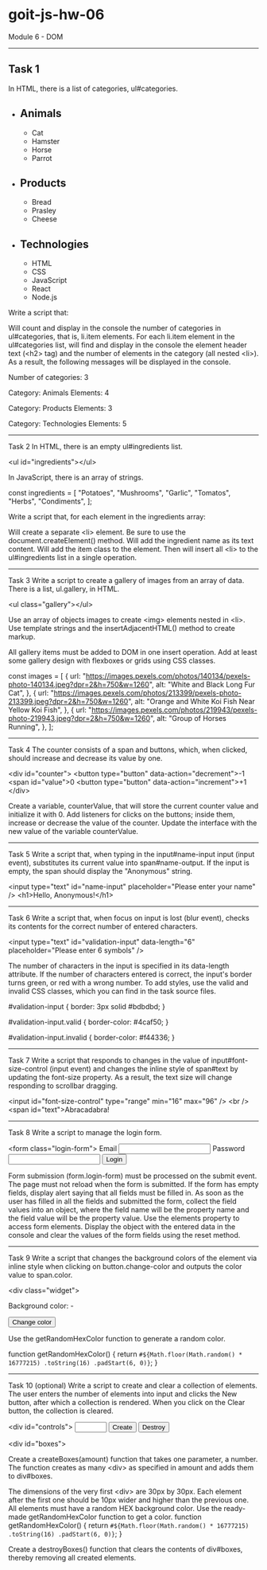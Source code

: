 # goit-js-hw-06

Module 6 - DOM

---

<h2>Task 1</h2>
In HTML, there is a list of categories, ul#categories.

<ul id="categories">
  <li class="item">
    <h2>Animals</h2>
    <ul>
      <li>Cat</li>
      <li>Hamster</li>
      <li>Horse</li>
      <li>Parrot</li>
    </ul>
  </li>
  <li class="item">
    <h2>Products</h2>
    <ul>
      <li>Bread</li>
      <li>Prasley</li>
      <li>Cheese</li>
    </ul>
  </li>
  <li class="item">
    <h2>Technologies</h2>
    <ul>
      <li>HTML</li>
      <li>CSS</li>
      <li>JavaScript</li>
      <li>React</li>
      <li>Node.js</li>
    </ul>
  </li>
</ul>

Write a script that:

Will count and display in the console the number of categories in ul#categories, that is, li.item elements.
For each li.item element in the ul#categories list, will find and display in the console the element header text (&#60;h2&#62; tag) and the number of elements in the category (all nested &#60;li&#62;).
As a result, the following messages will be displayed in the console.

Number of categories: 3

Category: Animals
Elements: 4

Category: Products
Elements: 3

Category: Technologies
Elements: 5

---

Task 2
In HTML, there is an empty ul#ingredients list.

&#60;ul id="ingredients"></ul&#62;

In JavaScript, there is an array of strings.

const ingredients = [
"Potatoes",
"Mushrooms",
"Garlic",
"Tomatos",
"Herbs",
"Condiments",
];

Write a script that, for each element in the ingredients array:

Will create a separate &#60;li&#62; element. Be sure to use the document.createElement() method.
Will add the ingredient name as its text content.
Will add the item class to the element.
Then will insert all &#60;li&#62; to the ul#ingredients list in a single operation.

---

Task 3
Write a script to create a gallery of images from an array of data. There is a list, ul.gallery, in HTML.

&#60;ul class="gallery"></ul&#62;

Use an array of objects images to create &#60;img&#62; elements nested in &#60;li&#62;. Use template strings and the insertAdjacentHTML() method to create markup.

All gallery items must be added to DOM in one insert operation.
Add at least some gallery design with flexboxes or grids using CSS classes.

const images = [
{
url: "https://images.pexels.com/photos/140134/pexels-photo-140134.jpeg?dpr=2&h=750&w=1260",
alt: "White and Black Long Fur Cat",
},
{
url: "https://images.pexels.com/photos/213399/pexels-photo-213399.jpeg?dpr=2&h=750&w=1260",
alt: "Orange and White Koi Fish Near Yellow Koi Fish",
},
{
url: "https://images.pexels.com/photos/219943/pexels-photo-219943.jpeg?dpr=2&h=750&w=1260",
alt: "Group of Horses Running",
},
];

---

Task 4
The counter consists of a span and buttons, which, when clicked, should increase and decrease its value by one.

&#60;div id="counter">
&#60;button type="button" data-action="decrement">-1</button>
&#60;span id="value">0</span>
&#60;button type="button" data-action="increment">+1</button>
</div&#62;

Create a variable, counterValue, that will store the current counter value and initialize it with 0.
Add listeners for clicks on the buttons; inside them, increase or decrease the value of the counter.
Update the interface with the new value of the variable counterValue.

---

Task 5
Write a script that, when typing in the input#name-input input (input event), substitutes its current value into span#name-output. If the input is empty, the span should display the "Anonymous" string.

&#60;input type="text" id="name-input" placeholder="Please enter your name" /&#62;
&#60;h1>Hello, <span id="name-output">Anonymous</span>!</h1&#62;

---

Task 6
Write a script that, when focus on input is lost (blur event), checks its contents for the correct number of entered characters.

&#60;input
type="text"
id="validation-input"
data-length="6"
placeholder="Please enter 6 symbols"
/&#62;

The number of characters in the input is specified in its data-length attribute.
If the number of characters entered is correct, the input's border turns green, or red with a wrong number.
To add styles, use the valid and invalid CSS classes, which you can find in the task source files.

#validation-input {
border: 3px solid #bdbdbd;
}

#validation-input.valid {
border-color: #4caf50;
}

#validation-input.invalid {
border-color: #f44336;
}

---

Task 7
Write a script that responds to changes in the value of input#font-size-control (input event) and changes the inline style of span#text by updating the font-size property. As a result, the text size will change responding to scrollbar dragging.

&#60;input id="font-size-control" type="range" min="16" max="96" />
&#60;br />
&#60;span id="text">Abracadabra!</span>

---

Task 8
Write a script to manage the login form.

&#60;form class="login-form">
<label>
Email
<input type="email" name="email" />
</label>
<label>
Password
<input type="password" name="password" />
</label>
<button type="submit">Login</button>

</form>

Form submission (form.login-form) must be processed on the submit event.
The page must not reload when the form is submitted.
If the form has empty fields, display alert saying that all fields must be filled in.
As soon as the user has filled in all the fields and submitted the form, collect the field values into an object, where the field name will be the property name and the field value will be the property value. Use the elements property to access form elements.
Display the object with the entered data in the console and clear the values of the form fields using the reset method.

---

Task 9
Write a script that changes the background colors of the <body> element via inline style when clicking on button.change-color and outputs the color value to span.color.

&#60;div class="widget">

  <p>Background color: <span class="color">-</span></p>
  <button type="button" class="change-color">Change color</button>
</div>

Use the getRandomHexColor function to generate a random color.

function getRandomHexColor() {
return `#${Math.floor(Math.random() * 16777215) .toString(16) .padStart(6, 0)}`;
}

---

Task 10 (optional)
Write a script to create and clear a collection of elements. The user enters the number of elements into input and clicks the New button, after which a collection is rendered. When you click on the Clear button, the collection is cleared.

&#60;div id="controls">
<input type="number" min="1" max="100" step="1" />
<button type="button" data-create>Create</button>
<button type="button" data-destroy>Destroy</button>

</div>

&#60;div id="boxes"></div>

Create a createBoxes(amount) function that takes one parameter, a number. The function creates as many &#60;div> as specified in amount and adds them to div#boxes.

The dimensions of the very first &#60;div> are 30px by 30px.
Each element after the first one should be 10px wider and higher than the previous one.
All elements must have a random HEX background color. Use the ready-made getRandomHexColor function to get a color.
function getRandomHexColor() {
return `#${Math.floor(Math.random() * 16777215) .toString(16) .padStart(6, 0)}`;
}

Create a destroyBoxes() function that clears the contents of div#boxes, thereby removing all created elements.
